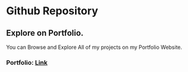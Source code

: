 # Github Repository

## Explore on Portfolio.

You can Browse and Explore All of my projects on my Portfolio Website.

### Portfolio: [Link](https://yvesdc.vercel.app)





